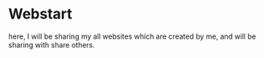 # Webstart
here, I will be sharing my all websites which are created by me, and will be sharing with share others.
